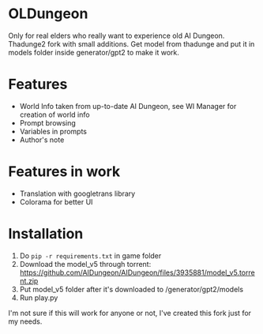 # OLDungeon
Only for real elders who really want to experience old AI Dungeon. Thadunge2 fork with small additions. Get model from thadunge and put it in models folder inside generator/gpt2 to make it work.

# Features
* World Info taken from up-to-date AI Dungeon, see WI Manager for creation of world info
* Prompt browsing 
* Variables in prompts
* Author's note

# Features in work
* Translation with googletrans library
* Colorama for better UI

# Installation
1. Do `pip -r requirements.txt` in game folder
2. Download the model_v5 through torrent: https://github.com/AIDungeon/AIDungeon/files/3935881/model_v5.torrent.zip
3. Put model_v5 folder after it's downloaded to /generator/gpt2/models
4. Run play.py

I'm not sure if this will work for anyone or not, I've created this fork just for my needs.
